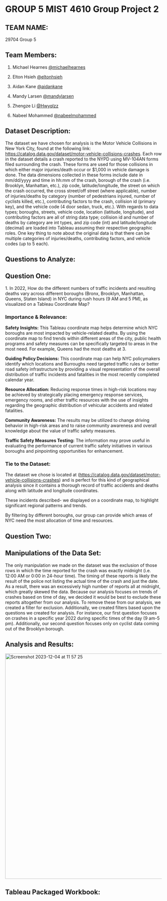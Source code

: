 <h1>GROUP 5 MIST 4610 Group Project 2</h1>

<h2>TEAM NAME:</h2>
29704 Group 5

<h2>Team Members:</h2>

1. Michael Hearnes [@michaelhearnes](https://github.com/mh101410)

2. Elton Hsieh [@eltonhsieh](https://github.com/ehsieh1)

3. Aidan Kane [@aidankane](https://github.com/aidanpatrickkane)

4. Mandy Larsen [@mandylarsen](https://github.com/awl25)

5. Zhengze Li [@Hwyqlzz](https://github.com/Hwyqlzz)

6. Nabeel Mohammed [@nabeelmohammed](https://github.com/nabeelmohd56)

<h2>Dataset Description:</h2>

The dataset we have chosen for analysis is the Motor Vehicle Collisions in New York City, found at the following link: https://catalog.data.gov/dataset/motor-vehicle-collisions-crashes. Each row in the dataset details a crash reported to the NYPD using MV-104AN forms filed surrounding the crash. These forms are used for those collisions in which either major injuries/death occur or $1,000 in vehicle damage is done. The data dimensions collected in these forms include date in mm/dd/yyyy and time in hh:mm of the crash, borough of the crash (i.e. Brooklyn, Manhattan, etc.), zip code, latitude/longitude, the street on which the crash occurred, the cross street/off street (where applicable), number of injuries/deaths by category (number of pedestrians injured, number of cyclists killed, etc.), contributing factors to the crash, collision id (primary key), and the vehicle code (4 door sedan, truck, etc.). With regards to data types; boroughs, streets, vehicle code, location (latitude, longitude), and contributing factors are all of string data type; collision id and number of deaths by category are int types, and zip code (int) and latitude/longitude (decimal) are loaded into Tableau assuming their respective geographic roles. One key thing to note about the original data is that there can be multiple categories of injuries/deaths, contributing factors, and vehicle codes (up to 5 each).

<h2>Questions to Analyze:</h2>
<h2>Question One:</h2>
1. In 2022, How do the different numbers of traffic incidents and resulting deaths vary across different boroughs (Bronx, Brooklyn, Manhattan, Queens, Staten Island) in NYC during rush hours (9 AM and 5 PM), as visualized on a Tableau Coordinate Map?
<h3>Importance & Relevance:</h3>

**Safety Insights:** This Tableau coordinate map helps determine which NYC boroughs are most impacted by vehicle-related deaths. By using the coordinate map to find trends within different areas of the city, public health programs and safety measures can be specifically targeted to areas in the most need. For example, Queens had the most deaths at 3.

**Guiding Policy Decisions:** This coordinate map can help NYC policymakers identify which locations and Burroughs need targeted traffic rules or better road safety infrastructure by providing a visual representation of the overall distribution of traffic incidents and fatalities in the most recently completed calendar year.

**Resource Allocation:** Reducing response times in high-risk locations may be achieved by strategically placing emergency response services, emergency rooms, and other traffic resources with the use of insights regarding the geographic distribution of vehicular accidents and related fatalities.

**Community Awareness:** The results may be utilized to change driving behavior in high-risk areas and to raise community awareness and overall knowledge about the value of traffic safety measures.

**Traffic Safety Measures Testing:** The information may prove useful in evaluating the performance of current traffic safety initiatives in various boroughs and pinpointing opportunities for enhancement.
<h3>Tie to the Dataset:</h3>

The dataset we chose is located at (https://catalog.data.gov/dataset/motor-vehicle-collisions-crashes) and is perfect for this kind of geographical analysis since it contains a thorough record of traffic accidents and deaths along with latitude and longitude coordinates. 

These incidents described- we displayed on a coordinate map, to highlight significant regional patterns and trends.

By filtering by different boroughs, our group can provide which areas of NYC need the most allocation of time and resources.

<h2>Question Two:</h2>

<h2>Manipulations of the Data Set:</h2>

The only manipulation we made on the dataset was the exclusion of those rows in which the time reported for the crash was exactly midnight (i.e. 12:00 AM or 0:00 in 24-hour time). The timing of these reports is likely the result of the police not listing the actual time of the crash and just the date. As a result, there was an excessively high number of reports all at midnight, which greatly skewed the data. Because our analysis focuses on trends of crashes based on time of day, we decided it would be best to exclude these reports altogether from our analysis. To remove these from our analysis, we created a filter for exclusion. Additionally, we created filters based upon the questions we created for analysis. For instance, our first question focuses on crashes in a specific year 2022 during specific times of the day (9 am-5 pm). Additionally, our second question focuses only on cyclist data coming out of the Brooklyn borough.

<h2>Analysis and Results:</h2>
<img width="724" alt="Screenshot 2023-12-04 at 11 57 25" src="https://github.com/mh101410/29704Group5/assets/148079593/380c2e69-0be5-4a0f-b4c7-f25272c4a56d">

<h2>Tableau Packaged Workbook:</h2>
